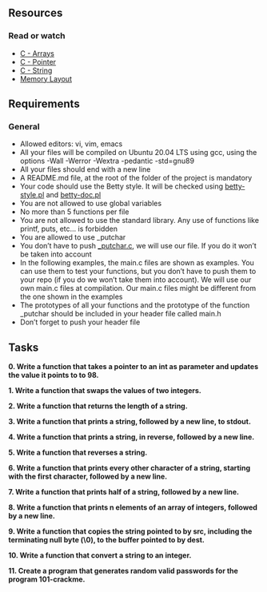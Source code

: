 <h2>Resources</h2>

<h3>Read or watch</h3>
<ul>
<li><a href="https://alx-intranet.hbtn.io/rltoken/PVi2XMuApOK3jfhsoqsyXw">C - Arrays</a></li>
<li><a href="https://alx-intranet.hbtn.io/rltoken/oyHybzYBeFiLUMALpb_usA">C - Pointer</a></li>
<li><a href="https://alx-intranet.hbtn.io/rltoken/sUeh9qDyW9pePOfJIpx_Bw">C - String</a></li>
<li><a href="https://alx-intranet.hbtn.io/rltoken/0k6CD2ZMzSFOMUxMOBiAlQ">Memory Layout</a></li>
</ul>
<h2>Requirements</h2>
<h3>General</h3>
<ul>
<li>Allowed editors: vi, vim, emacs</li>
<li>All your files will be compiled on Ubuntu 20.04 LTS using gcc, using the options -Wall -Werror -Wextra -pedantic -std=gnu89</li>
<li>All your files should end with a new line</li>
<li>A README.md file, at the root of the folder of the project is mandatory</li>
<li>Your code should use the Betty style. It will be checked using <a href="https://github.com/holbertonschool/Betty/blob/master/betty-style.pl">betty-style.pl</a> and <a href="https://github.com/holbertonschool/Betty/blob/master/betty-doc.pl">betty-doc.pl<a/a></li>
<li>You are not allowed to use global variables</li>
<li>No more than 5 functions per file</li>
<li>You are not allowed to use the standard library. Any use of functions like printf, puts, etc… is forbidden</li>
<li>You are allowed to use _putchar</li>
<li>You don’t have to push <a href="https://github.com/holbertonschool/_putchar.c/blob/master/_putchar.c">_putchar.c</a>, we will use our file. If you do it won’t be taken into account</li>
<li>In the following examples, the main.c files are shown as examples. You can use them to test your functions, but you don’t have to push them to your repo (if you do we won’t take them into account). We will use our own main.c files at compilation. Our main.c files might be different from the one shown in the examples</li>
<li>The prototypes of all your functions and the prototype of the function _putchar should be included in your header file called main.h</li>
<li>Don’t forget to push your header file</li>
</ul>
<h2>Tasks</h2>
<p> <b> 0. Write a function that takes a pointer to an int as parameter and updates the value it points to to 98.</b></p>
<p> <b> 1. Write a function that swaps the values of two integers.</b></p>
<p> <b>  2. Write a function that returns the length of a string.</b></p>
<p> <b>  3. Write a function that prints a string, followed by a new line, to stdout.</b></p>
<p> <b>  4. Write a function that prints a string, in reverse, followed by a new line.</b></p>
<p> <b>  5. Write a function that reverses a string.</b></p>
<p> <b>  6. Write a function that prints every other character of a string, starting with the first character, followed by a new line.</b></p>
<p> <b>  7. Write a function that prints half of a string, followed by a new line.</b></p>
<p> <b>  8. Write a function that prints n elements of an array of integers, followed by a new line.</b></p>
<p> <b>  9. Write a function that copies the string pointed to by src, including the terminating null byte (\0), to the buffer pointed to by dest.</b></p>
<p> <b>  10. Write a function that convert a string to an integer.</b></p>
<p> <b>  11. Create a program that generates random valid passwords for the program 101-crackme.</b></p>
